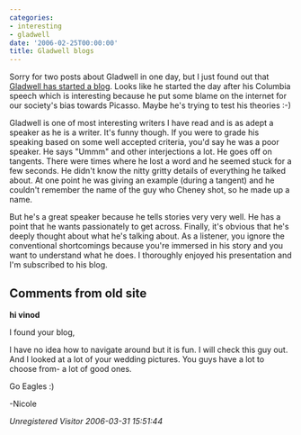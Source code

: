 ```yaml
---
categories:
- interesting
- gladwell
date: '2006-02-25T00:00:00'
title: Gladwell blogs
---
```



Sorry for two posts about Gladwell in one day, but I just found out that [Gladwell has started a blog](http://gladwell.typepad.com/). Looks like he started the day after his Columbia speech which is interesting because he put some blame on the internet for our society's bias towards Picasso. Maybe he's trying to test his theories :-)

Gladwell is one of most interesting writers I have read and is as adept a speaker as he is a writer. It's funny though. If you were to grade his speaking based on some well accepted criteria, you'd say he was a poor speaker. He says "Ummm" and other interjections a lot. He goes off on tangents. There were times where he lost a word and he seemed stuck for a few seconds. He didn't know the nitty gritty details of everything he talked about. At one point he was giving an example (during a tangent) and he couldn't remember the name of the guy who Cheney shot, so he made up a name.

But he's a great speaker because he tells stories very very well. He has a point that he wants passionately to get across. Finally, it's obvious that he's deeply thought about what he's talking about. As a listener, you ignore the conventional shortcomings because you're immersed in his story and you want to understand what he does. I thoroughly enjoyed his presentation and I'm subscribed to his blog.

<div id="comment-box">
<h2>Comments from old site</h2>

<div class="one-comment">
<p><b>hi vinod</b></p>
<p>
I found your blog,
</p>
<p>
I have no idea how to navigate around but it is fun.  I will check
this guy out.  And I looked at a lot of your wedding pictures.  You
guys have a lot to choose from- a lot of good ones.
</p>
<p>
Go Eagles :)
</p>
<p>
-Nicole
</p>
<address class="signature">
<span class="author">Unregistered Visitor</span>
<span class="date">2006-03-31 15:51:44</span>
</address>
</div>

</div>

